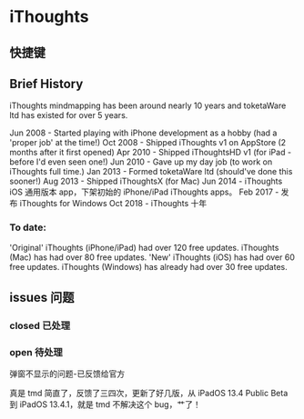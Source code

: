 # iThoughts

## 快捷键

## Brief History

iThoughts mindmapping has been around nearly 10 years and toketaWare ltd has existed for over 5 years.

Jun 2008 - Started playing with iPhone development as a hobby (had a 'proper job' at the time!)
Oct 2008 - Shipped iThoughts v1 on AppStore (2 months after it first opened)
Apr 2010 - Shipped iThoughtsHD v1 (for iPad - before I'd even seen one!)
Jun 2010 - Gave up my day job (to work on iThoughts full time.)
Jan 2013 - Formed toketaWare ltd (should've done this sooner!)
Aug 2013 - Shipped iThoughtsX (for Mac)
Jun 2014 - iThoughts iOS 通用版本 app，下架初始的 iPhone/iPad iThoughts apps。
Feb 2017 - 发布 iThoughts for Windows
Oct 2018 - iThoughts 十年

### To date:

'Original' iThoughts (iPhone/iPad) had over 120 free updates.
iThoughts (Mac) has had over 80 free updates.
'New' iThoughts (iOS) has had over 60 free updates.
iThoughts (Windows) has already had over 30 free updates.


## issues 问题

### closed 已处理

### open 待处理

弹窗不显示的问题-已反馈给官方

真是 tmd 简直了，反馈了三四次，更新了好几版，从 iPadOS  13.4 Public Beta 到 iPadOS 13.4.1，就是 tmd 不解决这个 bug，艹了！









